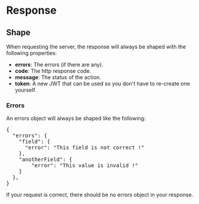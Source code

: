 # Response

## Shape

When requesting the server, the response will always be shaped with the following properties:  

* **errors**: The errors (if there are any).  
* **code**: The http response code.  
* **message**: The status of the action.  
* **token**: A new JWT that can be used so you don't have to re-create one yourself.  

### Errors

An errors object will always be shaped like the following:  
<pre>
{
  "errors": {
    "field": {
      "error": "This field is not correct !"
    },
    "anotherField": {
        "error": "This value is invalid !"
    }
  },
}</pre>

If your request is correct, there should be no errors object in your response.   

